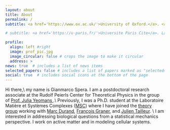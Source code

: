 ```yaml
---
layout: about
title: About
permalink: /
subtitle: <a href='https://www.ox.ac.uk/'>University of Oxford.</a>. <a href='https://www.physics.ox.ac.uk/research/subdepartment/rudolf-peierls-centre-theoretical-physics'>Rudolf Peierls Centre for Theoretical Physics</a>

# subtitle: <a href='https://u-paris.fr/'>Universite Paris Cite</a>. Laboratoire Matière et Systèmes Complexes <a href='http://www.msc.univ-paris-diderot.fr/'>MSC</a>

profile:
  align: left #right
  image: prof_pic.jpg
  image_circular: false # crops the image to make it circular
  address: >
news: true  # includes a list of news items
selected_papers: false # includes a list of papers marked as "selected={true}"
social: true  # includes social icons at the bottom of the page
---
```



Hi there,\\
my name is Gianmarco Spera. 
I am a postdoctoral research associate at the Rudolf Peierls Center for Theoretical Physics in the group of <a href='http://www-thphys.physics.ox.ac.uk/people/JuliaYeomans/'> Prof. Julia Yeomans </a>.\\ 
Previously, I was a Ph.D. student at the Laboratoire Matière et Systèmes Complexes (<a href='http://www.msc.univ-paris-diderot.fr/'>MSC</a>) where I have joined the <a href='https://sites.google.com/view/theory-of-complex-systems/welcome?authuser=0'>theory group</a> working with <a href='https://www.marcdurand.net/'>Marc Durand</a>, <a href='http://francois.graner.name/'>François Graner</a>, and <a href='https://physics.mit.edu/faculty/julien-tailleur/'>Julien Tailleur</a>. \\
I am interested in addressing biological questions from a statistical mechanics perspective. I work on active matter and in modeling cellular systems.
